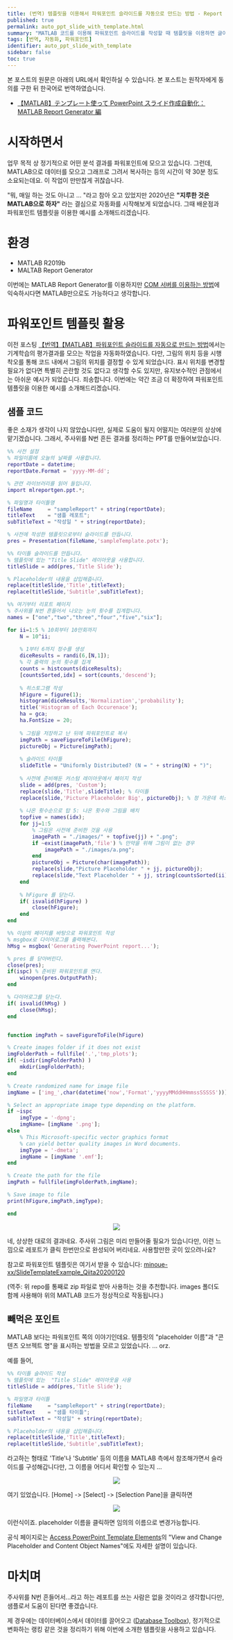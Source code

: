 ```yaml
---
title: (번역) 템플릿을 이용해서 파워포인트 슬라이드를 자동으로 만드는 방법 - Report Generator 편
published: true
permalink: auto_ppt_slide_with_template.html
summary: "MATLAB 코드를 이용해 파워포인트 슬라이드를 작성할 때 템플릿을 이용하면 글이나 사진등의 위치를 미리 조정해둘 수 있어 편리하다. 이 때 Report Geneartor 기능을 이용할 수 있다."
tags: [번역, 자동화, 파워포인트]
identifier: auto_ppt_slide_with_template
sidebar: false
toc: true
---
```

 
본 포스트의 원문은 아래의 URL에서 확인하실 수 있습니다. 본 포스트는 원작자에게 동의를 구한 뒤 한국어로 번역하였습니다.

- [【MATLAB】テンプレート使って PowerPoint スライド作成自動化：MATLAB Report Generator 編](https://qiita.com/eigs/items/cb48fdcd741126d09def)

# 시작하면서

업무 목적 상 정기적으로 어떤 분석 결과를 파워포인트에 모으고 있습니다. 그런데, MATLAB으로 데이터를 모으고 그래프로 그려서 복사하는 등의 시간이 약 30분 정도 소요되는데요. 이 작업이 만만찮게 귀찮습니다.

"뭐, 매일 하는 것도 아니고 ... "라고 참아 오고 있었지만 2020년은 **"지루한 것은 MATLAB으로 하자"** 라는 결심으로 자동화를 시작해보게 되었습니다. 그때 배운점과 파워포인트 템플릿을 이용한 예시를 소개해드리겠습니다.

# 환경

* MATLAB R2019b
* MALTAB Report Generator

이번에는 MATLAB Report Generator를 이용하지만 [COM 서버를 이용하는 방법](auto_ppt_slide.html)에 익숙하시다면 MATLAB만으로도 가능하다고 생각합니다.

# 파워포인트 템플릿 활용

이전 포스팅 [【번역】【MATLAB】파워포인트 슬라이드를 자동으로 만드는 방법](auto_ppt_slide.html)에서는 기계학습의 평가결과를 모으는 작업을 자동화하였습니다. 다만, 그림의 위치 등을 시행 착오를 통해 코드 내에서 그림의 위치를 결정할 수 있게 되었습니다. 표시 위치를 변경할 필요가 없다면 특별히 곤란할 것도 없다고 생각할 수도 있지만, 유지보수적인 관점에서는 아쉬운 예시가 되었습니다. 죄송합니다. 이번에는 약간 조금 더 확장하여 파워포인트 템플릿을 이용한 예시를 소개해드리겠습니다.

## 샘플 코드

좋은 소재가 생각이 나지 않았습니다만, 실제로 도움이 될지 어떨지는 여러분의 상상에 맡기겠습니다. 그래서, 주사위를 N번 흔든 결과를 정리하는 PPT를 만들어보았습니다.

```matlab
%% 사전 설정
% 파일이름에 오늘의 날짜를 사용합니다.
reportDate = datetime; 
reportDate.Format = 'yyyy-MM-dd';

% 관련 라이브러리를 읽어 들입니다.
import mlreportgen.ppt.*;

% 파일명과 타이틀명
fileName     = "sampleReport" + string(reportDate);
titleText    = "샘플 레포트";
subTitleText = "작성일 " + string(reportDate);

% 사전에 작성한 템플릿으로부터 슬라이드를 만듭니다.
pres = Presentation(fileName,'sampleTemplate.potx');

%% 타이틀 슬라이드를 만듭니다.
% 템플릿에 있는 "Title Slide" 레이아웃을 사용합니다.
titleSlide = add(pres,'Title Slide');

% Placeholder의 내용을 삽입해줍니다.
replace(titleSlide,'Title',titleText);
replace(titleSlide,'Subtitle',subTitleText);

%% 여기부터 리포트 페이지
% 주사위를 N번 흔들어서 나오는 눈의 횟수를 집계합니다.
names = ["one","two","three","four","five","six"];

for ii=1:5 % 10회부터 10만회까지
    N = 10^ii;
    
    % 1부터 6까지 정수를 생성
    diceResults = randi(6,[N,1]);
    % 각 출력의 눈의 횟수를 집계
    counts = histcounts(diceResults);
    [countsSorted,idx] = sort(counts,'descend');
    
    % 히스토그램 작성
    hFigure = figure(1);
    histogram(diceResults,'Normalization','probability');
    title('Histogram of Each Occurenace');
    ha = gca;
    ha.FontSize = 20;
    
    % 그림을 저장하고 난 뒤에 파워포인트로 복사
    imgPath = saveFigureToFile(hFigure);
    pictureObj = Picture(imgPath);
    
    % 슬라이드 타이틀
    slideTitle = "Uniformly Distributed? (N = " + string(N) + ")";
    
    % 사전에 준비해둔 커스텀 레이아웃에서 페이지 작성
    slide = add(pres, 'Custom');
    replace(slide,'Title',slideTitle); % 타이틀
    replace(slide,'Picture Placeholder Big', pictureObj); % 정 가운데 히스토그램을 배치
    
    % 나온 횟수순으로 탑 5: 나온 횟수와 그림을 배치
    topfive = names(idx);
    for jj=1:5
        % 그림은 사전에 준비한 것을 사용
        imagePath = "./images/" + topfive(jj) + ".png";
        if ~exist(imagePath,'file') % 만약을 위해 그림이 없는 경우
            imagePath = "./images/a.png";
        end
        pictureObj = Picture(char(imagePath));
        replace(slide,"Picture Placeholder " + jj, pictureObj);
        replace(slide,"Text Placeholder " + jj, string(countsSorted(ii)));
    end
    
    % hFigure 를 닫는다.
    if( isvalid(hFigure) )
        close(hFigure);
    end
end

%% 이상의 페이지를 바탕으로 파워포인트 작성
% msgbox로 다이어로그를 출력해본다.
hMsg = msgbox('Generating PowerPoint report...');

% pres 를 닫아버린다.
close(pres);
if(ispc) % 준비된 파워포인트를 연다.
    winopen(pres.OutputPath);
end

% 다이어로그를 닫는다.
if( isvalid(hMsg) )
    close(hMsg);
end


function imgPath = saveFigureToFile(hFigure)

% Create images folder if it does not exist
imgFolderPath = fullfile('.','tmp_plots');
if( ~isdir(imgFolderPath) )
    mkdir(imgFolderPath);
end

% Create randomized name for image file
imgName = ['img_',char(datetime('now','Format','yyyyMMddHHmmssSSSSS'))];

% Select an appropriate image type depending on the platform.
if ~ispc
    imgType = '-dpng';
    imgName= [imgName '.png'];
else
    % This Microsoft-specific vector graphics format
    % can yield better quality images in Word documents.
    imgType = '-dmeta';
    imgName = [imgName '.emf'];
end

% Create the path for the file
imgPath = fullfile(imgFolderPath,imgName);

% Save image to file
print(hFigure,imgPath,imgType);

end
```

<p align = "center">
    <img src = "https://qiita-user-contents.imgix.net/https%3A%2F%2Fqiita-image-store.s3.ap-northeast-1.amazonaws.com%2F0%2F149511%2F035a9318-7155-b4c7-d733-3c790b3cb72c.png?ixlib=rb-4.0.0&auto=format&gif-q=60&q=75&w=1400&fit=max&s=744f5bd5cf3a223f46c83b6b5135a826">
</p>

네, 상상한 대로의 결과네요. 주사위 그림은 미리 만들어줄 필요가 있습니다만, 이런 느낌으로 레포트가 클릭 한번만으로 완성되어 버리네요. 사용할만한 곳이 있으려나요?

참고로 파워포인트 템플릿은 여기서 받을 수 있습니다: [minoue-xx/SlideTemplateExample_Qiita20200120](https://github.com/minoue-xx/SlideTemplateExample_Qiita20200120)

(역주: 위 repo를 통째로 zip 파일로 받아 사용하는 것을 추천합니다. images 폴더도 함께 사용해야 위의 MATLAB 코드가 정상적으로 작동됩니다.)

## 빼먹은 포인트

MATLAB 보다는 파워포인트 쪽의 이야기인데요. 템플릿의 "placeholder 이름"과 "콘텐츠 오브젝트 명"을 표시하는 방법을 모르고 있었습니다. ... orz.

예를 들어,

```matlab
%% 타이틀 슬라이드 작성
% 템플릿에 있는  "Title Slide" 레이아웃을 사용
titleSlide = add(pres,'Title Slide');

% 파일명과 타이틀
fileName     = "sampleReport" + string(reportDate);
titleText    = "샘플 타이틀";
subTitleText = "작성일" + string(reportDate);

% Placeholder의 내용을 삽입해줍니다.
replace(titleSlide,'Title',titleText);
replace(titleSlide,'Subtitle',subTitleText);
```

라고하는 형태로 'Title'나 'Subtitle' 등의 이름을 MATLAB 측에서 참조해가면서 슬라이드를 구성해갑니다만, 그 이름을 어디서 확인할 수 있는지 ...

<p align = "center">
    <img src = "https://qiita-user-contents.imgix.net/https%3A%2F%2Fqiita-image-store.s3.ap-northeast-1.amazonaws.com%2F0%2F149511%2F2bcd7dbd-159e-b2d3-8329-1783eb446162.png?ixlib=rb-4.0.0&auto=format&gif-q=60&q=75&w=1400&fit=max&s=b87567374f9e861ed227502785361ecf">
</p>

여기 있었습니다. [Home] -> [Select] -> [Selection Pane]을 클릭하면


<p align = "center">
    <img src = "https://qiita-user-contents.imgix.net/https%3A%2F%2Fqiita-image-store.s3.ap-northeast-1.amazonaws.com%2F0%2F149511%2F0b723d0c-484d-e0e2-cc37-e213ba881985.png?ixlib=rb-4.0.0&auto=format&gif-q=60&q=75&w=1400&fit=max&s=5a50ea17364c3772ef1c1a8e52097ae7">
</p>

이런식이죠. placeholder 이름을 클릭하면 임의의 이름으로 변경가능합니다.

공식 페이지로는 [Access PowerPoint Template Elements](https://kr.mathworks.com/help/rptgen/ug/access-powerpoint-template-elements.html)의 "View and Change Placeholder and Content Object Names"에도 자세한 설명이 있습니다.

# 마치며

주사위를 N번 흔들어서...라고 하는 레포트를 쓰는 사람은 없을 것이라고 생각합니다만, 샘플로서 도움이 된다면 좋겠습니다.

제 경우에는 데이터베이스에서 데이터를 끌어오고 ([Database Toolbox](https://kr.mathworks.com/products/database.html?s_eid=PSM_29435)), 정기적으로 변화하는 랭킹 같은 것을 정리하기 위해 이번에 소개한 템플릿을 사용하고 있습니다.



